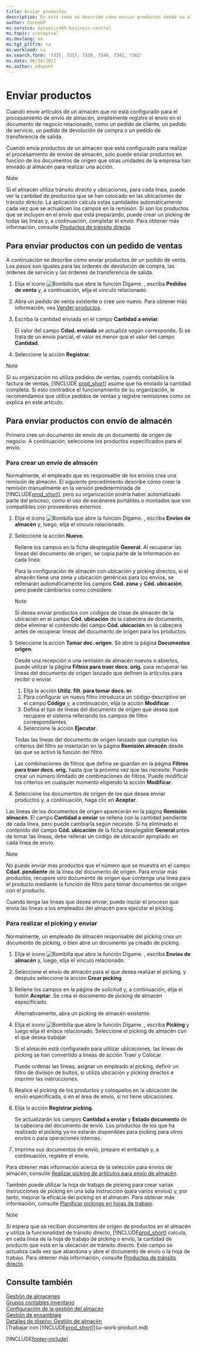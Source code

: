```yaml
---
title: Enviar productos
description: En este tema se describe cómo enviar productos desde su almacén según la configuración del almacén para el procesamiento de envíos.
author: SorenGP
ms.service: dynamics365-business-central
ms.topic: conceptual
ms.devlang: na
ms.tgt_pltfrm: na
ms.workload: na
ms.search.form: '7335, 7337, 7339, 7340, 7341, 7362'
ms.date: 06/24/2021
ms.author: edupont
---
```

# <a name="ship-items"></a>Enviar productos

Cuando envíe artículos de un almacén que no está configurado para el procesamiento de envío de almacén, simplemente registre el envío en el documento de negocio relacionado, como un pedido de cliente, un pedido de servicio, un pedido de devolución de compra o un pedido de transferencia de salida.

Cuando envía productos de un almacén que está configurado para realizar el procesamiento de envíos de almacén, solo puede enviar productos en función de los documentos de origen que otras unidades de la empresa han enviado al almacén para realizar una acción.

> [!NOTE]
> Si el almacén utiliza tránsito directo y ubicaciones, para cada línea, puede ver la cantidad de productos que se han colocado en las ubicaciones de tránsito directo. La aplicación calcula estas cantidades automáticamente cada vez que se actualicen los campos en la remisión. Si son los productos que se incluyen en el envío que está preparando, puede crear un picking de todas las líneas y, a continuación, completar el envío. Para obtener más información, consulte [Productos de tránsito directo](warehouse-how-to-cross-dock-items.md).

## <a name="to-ship-items-with-a-sales-order"></a>Para enviar productos con un pedido de ventas

A continuación se describe cómo enviar productos de un pedido de venta. Los pasos son iguales para las órdenes de devolución de compra, las órdenes de servicio y las órdenes de transferencia de salida.  

1. Elija el icono ![Bombilla que abre la función Dígame.](media/ui-search/search_small.png "Dígame qué desea hacer") , escriba **Pedidos de venta** y, a continuación, elija el vínculo relacionado.
2. Abra un pedido de venta existente o cree uno nuevo. Para obtener más información, vea [Vender productos](sales-how-sell-products.md).
3. Escriba la cantidad enviada en el campo **Cantidad a enviar**.

    El valor del campo **Cdad. enviada** se actualiza según corresponde. Si se trata de un envío parcial, el valor es menor que el valor del campo **Cantidad**.
4. Seleccione la acción **Registrar**.

> [!NOTE]
> Si su organización no utiliza pedidos de ventas, cuando contabilice la factura de ventas, [!INCLUDE [prod_short](includes/prod_short.md)] asume que ha enviado la cantidad completa. Si esto contradice el funcionamiento de su organización, le recomendamos que utilice pedidos de ventas y registre remisiones como se explica en este artículo.

## <a name="to-ship-items-with-a-warehouse-shipment"></a>Para enviar productos con envío de almacén

Primero cree un documento de envío de un documento de origen de negocio. A continuación, seleccione los productos especificados para el envío.

### <a name="to-create-a-warehouse-shipment"></a>Para crear un envío de almacén

Normalmente, el empleado que es responsable de los envíos crea una remisión de almacén. El siguiente procedimiento describe cómo crear la remisión manualmente en la versión predeterminada de [!INCLUDE[prod_short](includes/prod_short.md)], pero su organización podría haber automatizado parte del proceso, como el uso de escáneres portátiles o montados que son compatibles con proveedores externos.  

1. Elija el icono ![Bombilla que abre la función Dígame.](media/ui-search/search_small.png "Dígame qué desea hacer") , escriba **Envíos de almacén** y, luego, elija el vínculo relacionado.  
2. Seleccione la acción **Nuevo**.  

    Rellene los campos en la ficha desplegable **General**. Al recuperar las líneas del documento de origen, se copia parte de la información en cada línea.  

    Para la configuración de almacén con ubicación y picking directos, si el almacén tiene una zona y ubicación genéricas para los envíos, se rellenarán automáticamente los campos **Cód. zona** y **Cód. ubicación**, pero puede cambiarlos como considere.  

    > [!NOTE]  
    > Si desea enviar productos con códigos de clase de almacén de la ubicación en el campo **Cód. ubicación** de la cabecera de documento, debe eliminar el contenido del campo **Cód. ubicación** en la cabecera antes de recuperar líneas del documento de origen para los productos.  
3. Seleccione la acción **Tomar doc. origen**. Se abre la página **Documentos origen**.

    Desde una recepción o una remisión de almacén nuevos o abiertos, puede utilizar la página **Filtros para traer docs. orig.** para recuperar las líneas del documento de origen lanzado que definen la artículos para recibir o enviar.

    1. Elija la acción **Utiliz. filt. para tomar docs. or**.  
    2. Para configurar un nuevo filtro introduzca un código descriptivo en el campo **Código** y, a continuación, elija la acción **Modificar**.  
    3. Defina el tipo de líneas del documento de origen que desea que recupere el sistema rellenando los campos de filtro correspondientes.  
    4. Seleccione la acción **Ejecutar**.  

    Todas las líneas del documento de origen lanzado que cumplan los criterios del filtro se insertarán en la página **Remisión almacén** desde las que se activó la función del filtro.  

    Las combinaciones de filtros que defina se guardan en la página **Filtros para traer docs. orig.** hasta que la próxima vez que las necesite. Puede crear un número ilimitado de combinaciones de filtros. Puede modificar los criterios en cualquier momento eligiendo la acción **Modificar**.

4. Seleccione los documentos de origen de los que desea enviar productos y, a continuación, haga clic en **Aceptar**.  

Las líneas de los documentos de origen aparecerán en la página **Remisión almacén**. El campo **Cantidad a enviar** se rellena con la cantidad pendiente de cada línea, pero puede cambiarla según necesite. Si ha eliminado el contenido del campo **Cód. ubicación** de la ficha desplegable **General** antes de tomar las líneas, debe rellenar un código de ubicación apropiado en cada línea de envío.  

> [!NOTE]  
> No puede enviar más productos que el número que se muestra en el campo **Cdad. pendiente** de la línea del documento de origen. Para enviar más productos, recupere otro documento de origen que contenga una línea para el producto mediante la función de filtro para tomar documentos de origen con el producto.  

Cuando tenga las líneas que desea enviar, puede iniciar el proceso que envía las líneas a los empleados del almacén para ejecutar el picking.

### <a name="to-pick-and-ship"></a>Para realizar el picking y enviar

Normalmente, un empleado de almacén responsable del picking crea un documento de picking, o bien abre un documento ya creado de picking.  

1. Elija el icono ![Bombilla que abre la función Dígame.](media/ui-search/search_small.png "Dígame qué desea hacer") , escriba **Envíos de almacén** y, luego, elija el vínculo relacionado.
2. Seleccione el envío de almacén para el que desea realizar el picking, y después seleccione la acción **Crear picking**.
3. Rellene los campos en la página de solicitud y, a continuación, elija el botón **Aceptar**. Se crea el documento de picking de almacén especificado.

    Alternativamente, abra un picking de almacén existente.
4. Elija el icono ![Bombilla que abre la función Dígame.](media/ui-search/search_small.png "Dígame qué desea hacer") , escriba **Picking** y luego elija el enlace relacionado. Seleccione el picking de almacén con el que desea trabajar.

    Si el almacén está configurado para utilizar ubicaciones, las líneas de picking se han convertido a líneas de acción Traer y Colocar.

    Puede ordenar las líneas, asignar un empleado al picking, definir un filtro de división de bultos, si utiliza ubicación y picking directos e imprimir las instrucciones.

5. Realice el picking de los productos y colóquelos en la ubicación de envío especificada, o en el área de envío, si no tiene ubicaciones.
6. Elija la acción **Registrar picking**.

    Se actualizarán los campos **Cantidad a enviar** y **Estado documento** de la cabecera del documento de envío. Los productos de los que ha realizado el picking ya no estarán disponibles para picking para otros envíos o para operaciones internas.
7. Imprima sus documentos de envío, prepare el embalaje y, a continuación, registre el envío.

Para obtener más información acerca de la selección para envíos de almacén, consulte [Realizar picking de artículos para envío de almacén](warehouse-how-to-pick-items-for-warehouse-shipment.md).

También puede utilizar la hoja de trabajo de picking para crear varias instrucciones de picking en una sola instrucción (para varios envíos) y, por tanto, mejorar la eficacia del picking en el almacén. Para obtener más información, consulte [Planificar pickings en hojas de trabajo](warehouse-how-to-plan-picks-in-worksheets.md).

> [!NOTE]
> Si espera que se reciban documentos de origen de productos en el almacén y utiliza la funcionalidad de tránsito directo, [!INCLUDE[prod_short](includes/prod_short.md)] calcula, en cada línea de la hoja de trabajo de picking o envío, la cantidad de producto que está en la ubicación de tránsito directo. Este campo se actualiza cada vez que abandona y abre el documento de envío o la hoja de trabajo. Para obtener más información, consulte [Productos de tránsito directo](warehouse-how-to-cross-dock-items.md).

## <a name="see-also"></a>Consulte también

[Gestión de almacenes](warehouse-manage-warehouse.md)  
[Grupos contables inventario](inventory-manage-inventory.md)  
[Configuración de la gestión del almacén](warehouse-setup-warehouse.md)  
[Gestión de ensamblaje](assembly-assemble-items.md)  
[Detalles de diseño: Gestión de almacén](design-details-warehouse-management.md)  
[Trabajar con [!INCLUDE[prod_short](includes/prod_short.md)]](ui-work-product.md)  


[!INCLUDE[footer-include](includes/footer-banner.md)]
